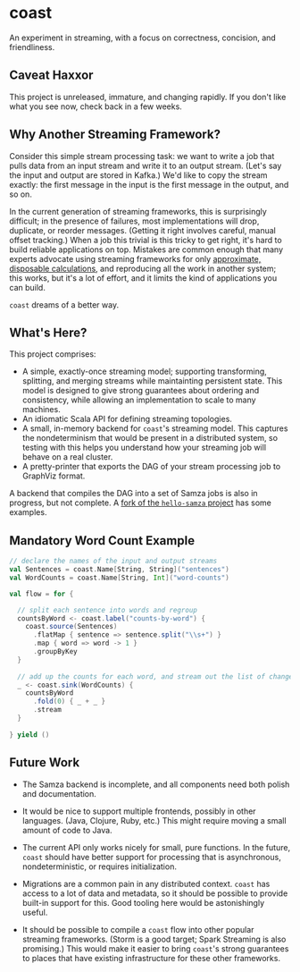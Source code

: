 # coast

An experiment in streaming, with a focus on correctness, concision, and
friendliness.

## Caveat Haxxor

This project is unreleased, immature, and changing rapidly. If you don't like what you see now, check back in a few weeks.

## Why Another Streaming Framework?

Consider this simple stream processing task: we want to write a job that pulls data from an input stream and write it to an output stream. (Let's say the input and output are stored in Kafka.) We'd like to copy the stream exactly: the first message in the input is the first message in the output, and so on.

In the current generation of streaming frameworks, this is surprisingly difficult; in the presence of failures, most implementations will drop, duplicate, or reorder messages. (Getting it right involves careful, manual offset tracking.) When a job this trivial is this tricky to get right, it's hard to build reliable applications on top. Mistakes are common enough that many experts advocate using streaming frameworks for only [approximate, disposable calculations](http://en.wikipedia.org/wiki/Lambda_architecture#Speed_layer), and reproducing all the work in another system; this works, but it's a lot of effort, and it limits the kind of applications you can build.

`coast` dreams of a better way.

## What's Here?

This project comprises:
- A simple, exactly-once streaming model; supporting transforming, splitting, and merging streams while maintainting persistent state. This model is designed to give strong guarantees about ordering and consistency, while allowing an implementation to scale to many machines.
- An idiomatic Scala API for defining streaming topologies.
- A small, in-memory backend for `coast`'s streaming model. This captures the nondeterminism that would be present in a distributed system, so testing with this helps you understand how your streaming job will behave on a real cluster.
- A pretty-printer that exports the DAG of your stream processing job to GraphViz format.

A backend that compiles the DAG into a set of Samza jobs is also in progress, but not complete. A [fork of the `hello-samza` project](https://github.com/bkirwi/incubator-samza-hello-samza/tree/hello-coast) has some examples.

## Mandatory Word Count Example

```scala
// declare the names of the input and output streams
val Sentences = coast.Name[String, String]("sentences")
val WordCounts = coast.Name[String, Int]("word-counts")

val flow = for {

  // split each sentence into words and regroup 
  countsByWord <- coast.label("counts-by-word") {
    coast.source(Sentences)
      .flatMap { sentence => sentence.split("\\s+") }
      .map { word => word -> 1 }
      .groupByKey
  }
  
  // add up the counts for each word, and stream out the list of changes
  _ <- coast.sink(WordCounts) {
    countsByWord
      .fold(0) { _ + _ }
      .stream
  }
  
} yield ()
```

## Future Work

- The Samza backend is incomplete, and all components need both polish and documentation.

- It would be nice to support multiple frontends, possibly in other languages. (Java, Clojure, Ruby, etc.) This might require moving a small amount of code to Java.

- The current API only works nicely for small, pure functions. In the future, `coast` should have better support for processing that is asynchronous, nondeterministic, or requires initialization.

- Migrations are a common pain in any distributed context. `coast` has access to a lot of data and metadata, so it should be possible to provide built-in support for this. Good tooling here would be astonishingly useful.

- It should be possible to compile a `coast` flow into other popular streaming frameworks. (Storm is a good target; Spark Streaming is also promising.) This would make it easier to bring `coast`'s strong guarantees to places that have existing infrastructure for these other frameworks.

